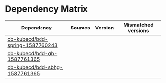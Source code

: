 # Dependency Matrix

Dependency | Sources | Version | Mismatched versions
---------- | ------- | ------- | -------------------
[cb-kubecd/bdd-spring-1587760243](https://github.com/cb-kubecd/bdd-spring-1587760243.git) |  | []() | 
[cb-kubecd/bdd-gh-1587761365](https://github.com/cb-kubecd/bdd-gh-1587761365.git) |  | []() | 
[cb-kubecd/bdd-sbhg-1587761365](https://github.com/cb-kubecd/bdd-sbhg-1587761365.git) |  | []() | 
